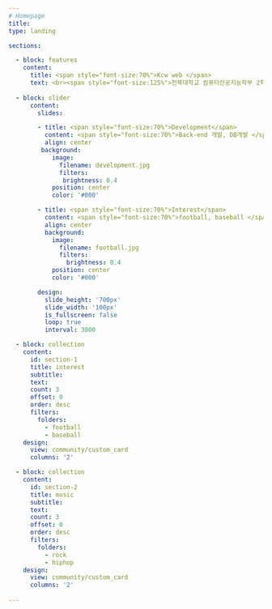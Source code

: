 ```yaml
---
# Homepage
title:
type: landing

sections:

  - block: features
    content:
      title: <span style="font-size:70%">Kcw web </span>
      text: <br><span style="font-size:125%">전북대학교 컴퓨터인공지능학부 2학년 김찬우의 홈페이지에 오신 것을 환영합니다.</span> <br><br>
        
  - block: slider
      content:
        slides:

        - title: <span style="font-size:70%">Development</span>
          content: <span style="font-size:70%">Back-end 개발, DB개발 </span>
          align: center
         background:
            image:
              filename: development.jpg
              filters:
               brightness: 0.4
            position: center
            color: '#000'

        - title: <span style="font-size:70%">Interest</span>
          content: <span style="font-size:70%">football, baseball </span>
          align: center
          background:
            image:
              filename: football.jpg
              filters:
                brightness: 0.4
            position: center
            color: '#000'

        design:
          slide_height: '700px'
          slide_width: '100px'
          is_fullscreen: false
          loop: true
          interval: 3000

  - block: collection
    content:
      id: section-1
      title: interest
      subtitle:
      text:
      count: 3
      offset: 0
      order: desc
      filters:
        folders:
          - football
          - baseball
    design:
      view: community/custom_card
      columns: '2'

  - block: collection
    content:
      id: section-2
      title: music
      subtitle:
      text:
      count: 3
      offset: 0
      order: desc
      filters:
        folders:
          - rock
          - hiphop
    design:
      view: community/custom_card
      columns: '2'
  
---
```

